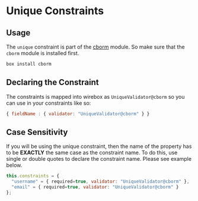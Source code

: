 # Unique Constraints

## Usage

The `unique` constraint is part of the [cborm](https://github.com/coldbox/cbox-cborm) module. So make sure that the `cborm` module is installed first.

```bash
box install cborm
```

## Declaring the Constraint

The constraints is mapped into wirebox as `UniqueValidator@cborm` so you can use in your constraints like so:

```javascript
{ fieldName : { validator: "UniqueValidator@cborm" } }
```

## Case Sensitivity

If you will be using the unique constraint, then the name of the property has to be **EXACTLY** the same case as the constraint name. To do this, use single or double quotes to declare the constraint name. Please see example below.

```javascript
this.constraints = {
  "username" = { required=true, validator: "UniqueValidator@cborm" },
  "email" = { required=true, validator: "UniqueValidator@cborm" }
};
```

